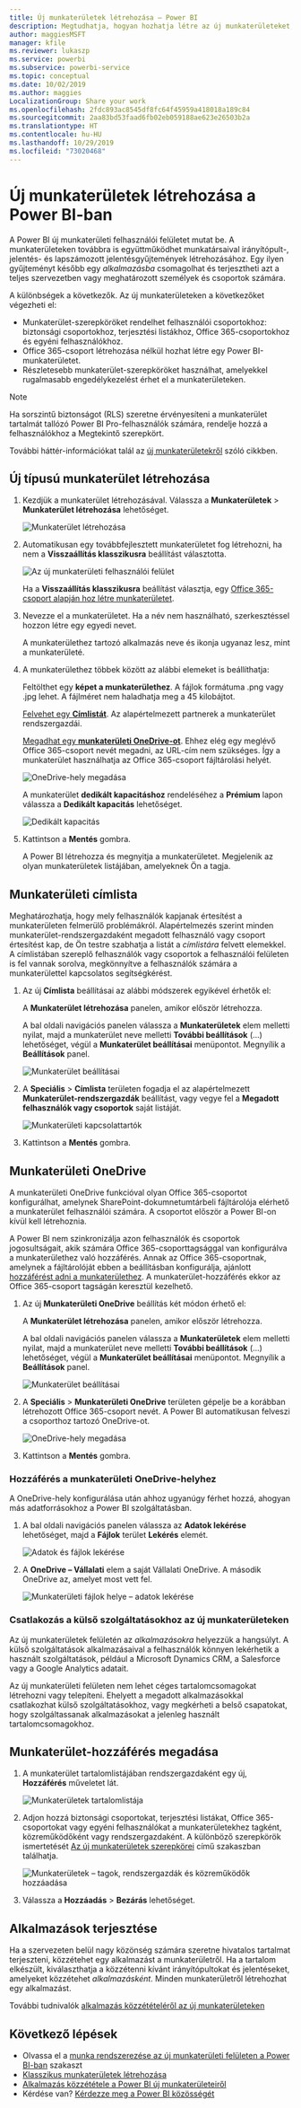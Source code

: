 ```yaml
---
title: Új munkaterületek létrehozása – Power BI
description: Megtudhatja, hogyan hozhatja létre az új munkaterületeket, olyan irányítópultokból, jelentésekből és lapszámozott jelentésekből álló gyűjteményeket, amelyek célja az alapvető metrikák biztosítása a vállalat számára.
author: maggiesMSFT
manager: kfile
ms.reviewer: lukaszp
ms.service: powerbi
ms.subservice: powerbi-service
ms.topic: conceptual
ms.date: 10/02/2019
ms.author: maggies
LocalizationGroup: Share your work
ms.openlocfilehash: 2fdc893ac8545df8fc64f45959a418018a189c84
ms.sourcegitcommit: 2aa83bd53faad6fb02eb059188ae623e26503b2a
ms.translationtype: HT
ms.contentlocale: hu-HU
ms.lasthandoff: 10/29/2019
ms.locfileid: "73020468"
---
```

# <a name="create-the-new-workspaces-in-power-bi"></a>Új munkaterületek létrehozása a Power BI-ban

A Power BI új munkaterületi felhasználói felületet mutat be. A munkaterületeken továbbra is együttműködhet munkatársaival irányítópult-, jelentés- és lapszámozott jelentésgyűjtemények létrehozásához. Egy ilyen gyűjteményt később egy *alkalmazásba* csomagolhat és terjesztheti azt a teljes szervezetben vagy meghatározott személyek és csoportok számára. 

A különbségek a következők. Az új munkaterületeken a következőket végezheti el:

- Munkaterület-szerepköröket rendelhet felhasználói csoportokhoz: biztonsági csoportokhoz, terjesztési listákhoz, Office 365-csoportokhoz és egyéni felhasználókhoz.
- Office 365-csoport létrehozása nélkül hozhat létre egy Power BI-munkaterületet.
- Részletesebb munkaterület-szerepköröket használhat, amelyekkel rugalmasabb engedélykezelést érhet el a munkaterületeken.

> [!NOTE]
> Ha sorszintű biztonságot (RLS) szeretne érvényesíteni a munkaterület tartalmát tallózó Power BI Pro-felhasználók számára, rendelje hozzá a felhasználókhoz a Megtekintő szerepkört.

További háttér-információkat talál az [új munkaterületekről](service-new-workspaces.md) szóló cikkben.

## <a name="create-one-of-the-new-workspaces"></a>Új típusú munkaterület létrehozása

1. Kezdjük a munkaterület létrehozásával. Válassza a **Munkaterületek** > **Munkaterület létrehozása** lehetőséget.
   
     ![Munkaterület létrehozása](media/service-create-the-new-workspaces/power-bi-workspace-create.png)

2. Automatikusan egy továbbfejlesztett munkaterületet fog létrehozni, ha nem a **Visszaállítás klasszikusra** beállítást választotta.
   
     ![Az új munkaterületi felhasználói felület](media/service-create-the-new-workspaces/power-bi-new-workspace.png)
     
     Ha a **Visszaállítás klasszikusra** beállítást választja, egy [Office 365-csoport alapján hoz létre munkaterületet](service-create-workspaces.md). 

2. Nevezze el a munkaterületet. Ha a név nem használható, szerkesztéssel hozzon létre egy egyedi nevet.
   
     A munkaterülethez tartozó alkalmazás neve és ikonja ugyanaz lesz, mint a munkaterületé.
   
1. A munkaterülethez többek között az alábbi elemeket is beállíthatja:

    Feltölthet egy **képet a munkaterülethez**. A fájlok formátuma .png vagy .jpg lehet. A fájlméret nem haladhatja meg a 45 kilobájtot.
    
    [Felvehet egy **Címlistát**](#workspace-contact-list). Az alapértelmezett partnerek a munkaterület rendszergazdái. 
    
    [Megadhat egy **munkaterületi OneDrive-ot**](#workspace-onedrive). Ehhez elég egy meglévő Office 365-csoport nevét megadni, az URL-cím nem szükséges. Így a munkaterület használhatja az Office 365-csoport fájltárolási helyét. 

    ![OneDrive-hely megadása](media/service-create-the-new-workspaces/power-bi-new-workspace-onedrive.png)

    A munkaterület **dedikált kapacitáshoz** rendeléséhez a **Prémium** lapon válassza a **Dedikált kapacitás** lehetőséget.
     
    ![Dedikált kapacitás](media/service-create-the-new-workspaces/power-bi-workspace-premium.png)

1. Kattintson a **Mentés** gombra.

    A Power BI létrehozza és megnyitja a munkaterületet. Megjelenik az olyan munkaterületek listájában, amelyeknek Ön a tagja. 

## <a name="workspace-contact-list"></a>Munkaterületi címlista

Meghatározhatja, hogy mely felhasználók kapjanak értesítést a munkaterületen felmerülő problémákról. Alapértelmezés szerint minden munkaterület-rendszergazdaként megadott felhasználó vagy csoport értesítést kap, de Ön testre szabhatja a listát a *címlistára* felvett elemekkel. A címlistában szereplő felhasználók vagy csoportok a felhasználói felületen is fel vannak sorolva, megkönnyítve a felhasználók számára a munkaterülettel kapcsolatos segítségkérést.

1. Az új **Címlista** beállításai az alábbi módszerek egyikével érhetők el:

    A **Munkaterület létrehozása** panelen, amikor először létrehozza.

    A bal oldali navigációs panelen válassza a **Munkaterületek** elem melletti nyilat, majd a munkaterület neve melletti **További beállítások** (...) lehetőséget, végül a **Munkaterület beállításai** menüpontot. Megnyílik a **Beállítások** panel.

    ![Munkaterület beállításai](media/service-create-the-new-workspaces/power-bi-workspace-new-settings.png)

2. A **Speciális** > **Címlista** területen fogadja el az alapértelmezett **Munkaterület-rendszergazdák** beállítást, vagy vegye fel a **Megadott felhasználók vagy csoportok** saját listáját. 

    ![Munkaterületi kapcsolattartók](media/service-create-the-new-workspaces/power-bi-workspace-contacts.png)

3. Kattintson a **Mentés** gombra.

## <a name="workspace-onedrive"></a>Munkaterületi OneDrive

A munkaterületi OneDrive funkcióval olyan Office 365-csoportot konfigurálhat, amelynek SharePoint-dokumnetumtárbeli fájltárolója elérhető a munkaterület felhasználói számára. A csoportot először a Power BI-on kívül kell létrehoznia. 

A Power BI nem szinkronizálja azon felhasználók és csoportok jogosultságait, akik számára Office 365-csoporttagsággal van konfigurálva a munkaterülethez való hozzáférés. Annak az Office 365-csoportnak, amelynek a fájltárolóját ebben a beállításban konfigurálja, ajánlott [hozzáférést adni a munkaterülethez](#give-access-to-your-workspace). A munkaterület-hozzáférés ekkor az Office 365-csoport tagságán keresztül kezelhető. 

1. Az új **Munkaterületi OneDrive** beállítás két módon érhető el:

    A **Munkaterület létrehozása** panelen, amikor először létrehozza.

    A bal oldali navigációs panelen válassza a **Munkaterületek** elem melletti nyilat, majd a munkaterület neve melletti **További beállítások** (...) lehetőséget, végül a **Munkaterület beállításai** menüpontot. Megnyílik a **Beállítások** panel.

    ![Munkaterület beállításai](media/service-create-the-new-workspaces/power-bi-workspace-new-settings.png)

2. A **Speciális** > **Munkaterületi OneDrive** területen gépelje be a korábban létrehozott Office 365-csoport nevét. A Power BI automatikusan felveszi a csoporthoz tartozó OneDrive-ot.

    ![OneDrive-hely megadása](media/service-create-the-new-workspaces/power-bi-new-workspace-onedrive.png)

3. Kattintson a **Mentés** gombra.

### <a name="access-the-workspace-onedrive-location"></a>Hozzáférés a munkaterületi OneDrive-helyhez

A OneDrive-hely konfigurálása után ahhoz ugyanúgy férhet hozzá, ahogyan más adatforrásokhoz a Power BI szolgáltatásban.

1. A bal oldali navigációs panelen válassza az **Adatok lekérése** lehetőséget, majd a **Fájlok** terület **Lekérés** elemét.

    ![Adatok és fájlok lekérése](media/service-create-the-new-workspaces/power-bi-get-data-files.png)

1.  A **OneDrive – Vállalati** elem a saját Vállalati OneDrive. A második OneDrive az, amelyet most vett fel.

    ![Munkaterületi fájlok helye – adatok lekérése](media/service-create-the-new-workspaces/power-bi-new-workspace-get-data-onedrive.png)

### <a name="connecting-to-third-party-services-in-new-workspaces"></a>Csatlakozás a külső szolgáltatásokhoz az új munkaterületeken

Az új munkaterületek felületén az *alkalmazásokra* helyezzük a hangsúlyt. A külső szolgáltatások alkalmazásaival a felhasználók könnyen lekérhetik a használt szolgáltatások, például a Microsoft Dynamics CRM, a Salesforce vagy a Google Analytics adatait.

Az új munkaterületi felületen nem lehet céges tartalomcsomagokat létrehozni vagy telepíteni. Ehelyett a megadott alkalmazásokkal csatlakozhat külső szolgáltatásokhoz, vagy megkérheti a belső csapatokat, hogy szolgáltassanak alkalmazásokat a jelenleg használt tartalomcsomagokhoz. 

## <a name="give-access-to-your-workspace"></a>Munkaterület-hozzáférés megadása

1. A munkaterület tartalomlistájában rendszergazdaként egy új, **Hozzáférés** műveletet lát.

    ![Munkaterületek tartalomlistája](media/service-create-the-new-workspaces/power-bi-workspace-access-icon.png)

1. Adjon hozzá biztonsági csoportokat, terjesztési listákat, Office 365-csoportokat vagy egyéni felhasználókat a munkaterületekhez tagként, közreműködőként vagy rendszergazdaként. A különböző szerepkörök ismertetését [Az új munkaterületek szerepkörei](service-new-workspaces.md#roles-in-the-new-workspaces) című szakaszban találhatja.

    ![Munkaterületek – tagok, rendszergazdák és közreműködők hozzáadása](media/service-create-the-new-workspaces/power-bi-workspace-add-members.png)

9. Válassza a **Hozzáadás** > **Bezárás** lehetőséget.


## <a name="distribute-an-app"></a>Alkalmazások terjesztése

Ha a szervezeten belül nagy közönség számára szeretne hivatalos tartalmat terjeszteni, közzétehet egy alkalmazást a munkaterületről.  Ha a tartalom elkészült, kiválaszthatja a közzétenni kívánt irányítópultokat és jelentéseket, amelyeket közzétehet *alkalmazásként*. Minden munkaterületről létrehozhat egy alkalmazást.

További tudnivalók [alkalmazás közzétételéről az új munkaterületeken](service-create-distribute-apps.md)

## <a name="next-steps"></a>Következő lépések
* Olvassa el a [munka rendszerezése az új munkaterületi felületen a Power BI-ban](service-new-workspaces.md) szakaszt
* [Klasszikus munkaterületek létrehozása](service-create-workspaces.md)
* [Alkalmazás közzététele a Power BI új munkaterületeiről](service-create-distribute-apps.md)
* Kérdése van? [Kérdezze meg a Power BI közösségét](http://community.powerbi.com/)
